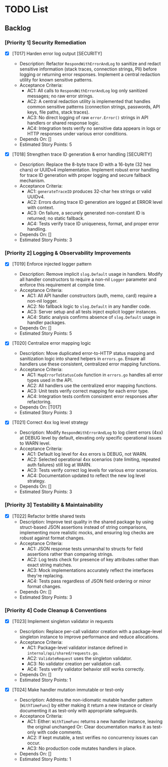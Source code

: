 # TODO List

## Backlog

### [Priority 1] Security Remediation
- [x] [T017] Harden error log output [SECURITY]
  - Description: Refactor `RespondWithErrorAndLog` to sanitize and redact sensitive information (stack traces, connection strings, PII) before logging or returning error responses. Implement a central redaction utility for known sensitive patterns.
  - Acceptance Criteria:
    - AC1: All calls to `RespondWithErrorAndLog` log only sanitized messages; no raw error strings.
    - AC2: A central redaction utility is implemented that handles common sensitive patterns (connection strings, passwords, API keys, file paths, stack traces).
    - AC3: No direct logging of raw `error.Error()` strings in API handlers or shared response logic.
    - AC4: Integration tests verify no sensitive data appears in logs or HTTP responses under various error conditions.
  - Depends On: []
  - Estimated Story Points: 5

- [x] [T018] Strengthen trace ID generation & error handling [SECURITY]
  - Description: Replace the 8-byte trace ID with a 16-byte (32 hex chars) or UUIDv4 implementation. Implement robust error handling for trace ID generation with proper logging and secure fallback mechanism.
  - Acceptance Criteria:
    - AC1: `generateTraceID` produces 32-char hex strings or valid UUIDv4.
    - AC2: Errors during trace ID generation are logged at ERROR level with context.
    - AC3: On failure, a securely generated non-constant ID is returned; no static fallback.
    - AC4: Tests verify trace ID uniqueness, format, and proper error handling.
  - Depends On: []
  - Estimated Story Points: 3

### [Priority 2] Logging & Observability Improvements
- [x] [T019] Enforce injected logger pattern
  - Description: Remove implicit `slog.Default` usage in handlers. Modify all handler constructors to require a non-nil `Logger` parameter and enforce this requirement at compile time.
  - Acceptance Criteria:
    - AC1: All API handler constructors (auth, memo, card) require a non-nil logger.
    - AC2: No fallback logic to `slog.Default` in any handler code.
    - AC3: Server setup and all tests inject explicit logger instances.
    - AC4: Static analysis confirms absence of `slog.Default` usage in handler packages.
  - Depends On: []
  - Estimated Story Points: 5

- [x] [T020] Centralize error mapping logic
  - Description: Move duplicated error-to-HTTP status mapping and sanitization logic into shared helpers in `errors.go`. Ensure all handlers use these consistent, centralized error mapping functions.
  - Acceptance Criteria:
    - AC1: `MapErrorToStatusCode` function in `errors.go` handles all error types used in the API.
    - AC2: All handlers use the centralized error mapping functions.
    - AC3: Unit tests verify correct mapping for each error type.
    - AC4: Integration tests confirm consistent error responses after refactoring.
  - Depends On: [T017]
  - Estimated Story Points: 3

- [x] [T021] Correct 4xx log level strategy
  - Description: Modify `RespondWithErrorAndLog` to log client errors (4xx) at DEBUG level by default, elevating only specific operational issues to WARN level.
  - Acceptance Criteria:
    - AC1: Default log level for 4xx errors is DEBUG, not WARN.
    - AC2: Selected operational 4xx scenarios (rate limiting, repeated auth failures) still log at WARN.
    - AC3: Tests verify correct log levels for various error scenarios.
    - AC4: Documentation updated to reflect the new log level strategy.
  - Depends On: []
  - Estimated Story Points: 3

### [Priority 3] Testability & Maintainability
- [x] [T022] Refactor brittle shared tests
  - Description: Improve test quality in the shared package by using struct-based JSON assertions instead of string comparisons, implementing more realistic mocks, and ensuring log checks are robust against format changes.
  - Acceptance Criteria:
    - AC1: JSON response tests unmarshal to structs for field assertions rather than comparing strings.
    - AC2: Log tests check for presence of key attributes rather than exact string matches.
    - AC3: Mock implementations accurately reflect the interfaces they're replacing.
    - AC4: Tests pass regardless of JSON field ordering or minor format changes.
  - Depends On: []
  - Estimated Story Points: 3

### [Priority 4] Code Cleanup & Conventions
- [x] [T023] Implement singleton validator in requests
  - Description: Replace per-call validator creation with a package-level singleton instance to improve performance and reduce allocations.
  - Acceptance Criteria:
    - AC1: Package-level validator instance defined in `internal/api/shared/requests.go`.
    - AC2: `ValidateRequest` uses the singleton validator.
    - AC3: No validator creation per validation call.
    - AC4: Tests verify validator behavior still works correctly.
  - Depends On: []
  - Estimated Story Points: 1

- [x] [T024] Make handler mutation immutable or test-only
  - Description: Address the non-idiomatic mutable handler pattern (`WithTimeFunc`) by either making it return a new instance or clearly documenting it as test-only with appropriate safeguards.
  - Acceptance Criteria:
    - AC1: Either: `WithTimeFunc` returns a new handler instance, leaving the original unchanged
           Or: Clear documentation marks it as test-only with code comments.
    - AC2: If kept mutable, a test verifies no concurrency issues can occur.
    - AC3: No production code mutates handlers in place.
  - Depends On: []
  - Estimated Story Points: 1
